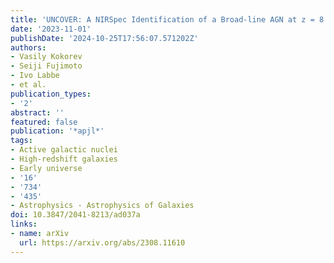 ```yaml
---
title: 'UNCOVER: A NIRSpec Identification of a Broad-line AGN at z = 8.50'
date: '2023-11-01'
publishDate: '2024-10-25T17:56:07.571202Z'
authors:
- Vasily Kokorev
- Seiji Fujimoto
- Ivo Labbe
- et al.
publication_types:
- '2'
abstract: ''
featured: false
publication: '*apjl*'
tags:
- Active galactic nuclei
- High-redshift galaxies
- Early universe
- '16'
- '734'
- '435'
- Astrophysics - Astrophysics of Galaxies
doi: 10.3847/2041-8213/ad037a
links:
- name: arXiv
  url: https://arxiv.org/abs/2308.11610
---
```

